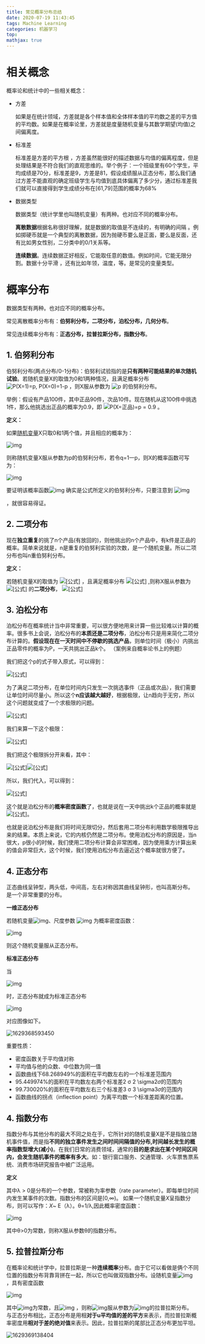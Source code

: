 ```yaml
---
title: 常见概率分布总结
date: 2020-07-19 11:43:45
tags: Machine Learning
categories: 机器学习
top:
mathjax: true
---
```

# 相关概念

 概率论和统计中的一些相关概念：

- 方差

   如果是在统计领域，方差就是各个样本值和全体样本值的平均数之差的平方值的平均数。如果是在概率论里，方差就是度量随机变量与其数学期望(均值)之间偏离度。 

- 标准差

  标准差是方差的平方根 ，方差虽然能很好的描述数据与均值的偏离程度，但是处理结果是不符合我们的直观思维的。举个例子：一个班级里有60个学生，平均成绩是70分，标准差是9，方差是81，假设成绩服从正态分布，那么我们通过方差不能直观的确定班级学生与均值到底具体偏离了多少分，通过标准差我们就可以直接得到学生成绩分布在[61,79]范围的概率为68%

- 数据类型

  数据类型（统计学里也叫随机变量）有两种。也对应不同的概率分布。

  **离散数据**根据名称很好理解，就是数据的取值是不连续的，有明确的间隔 。例如掷硬币就是一个典型的离散数据，因为抛硬币要么是正面，要么是反面，还有比如男女性别，二分类中的0/1关系等。

  **连续数据**。连续数据正好相反，它能取任意的数值。例如时间，它能无限分割。数据十分平滑 ，还有比如年领，温度，等。是常见的变量类型。

<!-- more -->

# 概率分布

数据类型有两种。也对应不同的概率分布。

常见离散概率分布有：**伯努利分布，二项分布，泊松分布，几何分布**。

常见连续概率分布有：**正态分布，拉普拉斯分布，指数分布**。

## 1. 伯努利分布

伯努利分布(两点分布/0-1分布)：伯努利试验指的是**只有两种可能结果的单次随机试验**。若随机变量X的取值为0和1两种情况，且满足概率分布 ![P(X=1)=p, P(X=0)=1-p](https://www.zhihu.com/equation?tex=P%28X%3D1%29%3Dp%2C+P%28X%3D0%29%3D1-p) ，则X服从参数为 ![p](https://www.zhihu.com/equation?tex=p) 的伯努利分布。

举例：假设有产品100件，其中正品90件，次品10件。现在随机从这100件中挑选1件，那么他挑选出正品的概率为0.9，即 ![P(X=正品)=p = 0.9](https://www.zhihu.com/equation?tex=P%28X%3D%E6%AD%A3%E5%93%81%29%3Dp+%3D+0.9) 。

**定义：**

如果[随机变量](https://baike.baidu.com/item/随机变量)X只取0和1两个值，并且相应的概率为：

![img](https://bkimg.cdn.bcebos.com/formula/94dbb6dd3fcf103a46c81205a8e46d36.svg)

则称随机变量X服从参数为p的伯努利分布，若令q=1一p，则X的概率函数可写为：

![img](https://bkimg.cdn.bcebos.com/formula/6964206b823dda83d13fd409cb9075e5.svg)

要证明该概率函数![img](https://bkimg.cdn.bcebos.com/formula/b52ed39c539199d5f4d4c046e1ffaef8.svg) 确实是公式所定义的伯努利分布，只要注意到 ![img](https://bkimg.cdn.bcebos.com/formula/09841e3efde3f52360fcf239d100e590.svg)

 ，就很容易得证。

## 2. 二项分布

现在**独立重复**的挑了n个产品(有放回的)，则他挑出的n个产品中，有k件是正品的概率。简单来说就是，n是重复的伯努利实验的次数，是一个随机变量。所以二项分布也叫n重伯努利分布。

**定义：**

若随机变量X的取值为 ![[公式]](https://www.zhihu.com/equation?tex=0%EF%BC%8C1%EF%BC%8C...%EF%BC%8Cn) ，且满足概率分布 ![[公式]](https://www.zhihu.com/equation?tex=P%28X%3Dk%29%3D%5Cbinom%7Bn%7D%7Bk%7Dp%5E%7Bk%7D%281-p%29%5E%7Bn-k%7D) ,则称X服从参数为 ![[公式]](https://www.zhihu.com/equation?tex=n%2Cp) 的**二项分布**， ![[公式]](https://www.zhihu.com/equation?tex=X+%5Csim+B%28n%2Cp%29)

## 3. 泊松分布

 泊松分布在概率统计当中非常重要，可以很方便地用来计算一些比较难以计算的概率。很多书上会说，泊松分布的**本质还是二项分布**，泊松分布只是用来简化二项分布计算的。**假设现在在一天时间中不停歇的挑选产品**，则单位时间（极小）内挑出正品零件的概率为P，一天共挑出正品k个。 （案例来自概率论书上的例题）

我们把这个p的式子带入原式，可以得到：

![[公式]](https://www.zhihu.com/equation?tex=P%28k%29+%3D+C_n%5Ek+%5Ccdot+%7B%5Cfrac%7B%5Clambda%7D%7Bn%7D%7D%5E%7Bk%7D%281-%5Cfrac%7B%5Clambda%7D%7Bn%7D%29%5E%7Bn-k%7D+%5C%5C)



为了满足二项分布，在单位时间内只发生一次挑选事件（正品或次品），我们需要让单位时间尽量小。所以这个**n应该越大越好**，根据极限，让n趋向于无穷，所以这个问题就变成了一个求极限的问题。

![[公式]](https://www.zhihu.com/equation?tex=%5Cbegin%7Baligned%7D+P%28k%29+%3D+%5Clim_%7Bn+%5Cto+%5Cinfty%7D++C_n%5Ek+%5Ccdot%7B%5Cfrac%7B%5Clambda%7D%7Bn%7D%7D%5E%7Bk%7D%281-%5Cfrac%7B%5Clambda%7D%7Bn%7D%29%5E%7Bn-k%7D+%5Cend%7Baligned%7D+%5C%5C)



我们来算一下这个极限：

![[公式]](https://www.zhihu.com/equation?tex=%5Cbegin%7Baligned%7D+P%28k%29+%26%3D+%5Clim_%7Bn+%5Cto+%5Cinfty%7D++C_n%5Ek+%5Ccdot%7B%5Cfrac%7B%5Clambda%7D%7Bn%7D%7D%5E%7Bk%7D%281-%5Cfrac%7B%5Clambda%7D%7Bn%7D%29%5E%7Bn-k%7D+%5C%5C+%26%3D++%5Clim_%7Bn+%5Cto+%5Cinfty%7D+%5Cfrac%7Bn%28n-1%29%28n-2%29%5Ccdots%28n-k%2B1%29%7D%7Bk%21%7D%7B%5Cfrac%7B%5Clambda%7D%7Bn%7D%7D%5Ek%281-%5Cfrac%7B%5Clambda%7D%7Bn%7D%29%5E%7Bn-k%7D+%5C%5C+%26%3D+%5Clim_%7Bn+%5Cto+%5Cinfty%7D+%5Cfrac%7B%5Clambda%5Ek%7D%7Bk%21%7D+%281-%5Cfrac%7B%5Clambda%7D%7Bn%7D%29%5En%5Ccdot+%5Cfrac%7Bn%7D%7Bn%7D+%5Ccdot+%5Cfrac%7Bn-1%7D%7Bn%7D%5Ccdots+%5Cfrac%7Bn-k%2B1%7D%7Bn%7D+%281-%5Cfrac%7B%5Clambda%7D%7Bn%7D%29%5E%7B-k%7D+%5Cend%7Baligned%7D+%5C%5C)



我们把这个极限拆分开来看，其中：

![[公式]](https://www.zhihu.com/equation?tex=%5Cbegin%7Baligned%7D+%5Clim_%7Bn+%5Cto+%5Cinfty%7D%5Cfrac%7Bn%7D%7Bn%7D+%5Ccdot+%5Cfrac%7Bn-1%7D%7Bn%7D%5Ccdots+%5Cfrac%7Bn-k%2B1%7D%7Bn%7D+%281-%5Cfrac%7B%5Clambda%7D%7Bn%7D%29%5E%7B-k%7D+%3D+1+%5Cend%7Baligned%7D+%5C%5C)![[公式]](https://www.zhihu.com/equation?tex=%5Cbegin%7Baligned%7D+%5Clim_%7Bn+%5Cto+%5Cinfty%7D%281-%5Cfrac%7B%5Clambda%7D%7Bn%7D%29%5En+%26%3D+%5Clim_%7Bn%5Cto+%5Cinfty%7D%5C%7B%281%2B%5Cfrac%7B1%7D%7B-%5Cfrac%7Bn%7D%7B%5Clambda%7D%7D%29%5E%7B-%5Cfrac%7Bn%7D%7B%5Clambda%7D%7D%5C%7D%5E%7B-%5Clambda%7D%5C%5C+%26%3D+e%5E%7B-%5Clambda%7D+%5Cend%7Baligned%7D+%5C%5C)



所以，我们代入，可以得到：

![[公式]](https://www.zhihu.com/equation?tex=P%28k%29+%3D+%5Cfrac%7B%5Clambda%5Ek%7D%7Bk%21%7De%5E%7B-%5Clambda%7D+%5C%5C)



这个就是泊松分布的**概率密度函数**了，也就是说在一天中挑出k个正品的概率就是![[公式]](https://www.zhihu.com/equation?tex=%5Cfrac%7B%5Clambda%5Ek%7D%7Bk%21%7De%5E%7B-%5Clambda%7D)。

也就是说泊松分布是我们将时间无限切分，然后套用二项分布利用数学极限推导出来的结果。本质上来说，它的内核仍然是二项分布。使用泊松分布的原因是，当n很大，p很小的时候，我们使用二项分布计算会非常困难，因为使用乘方计算出来的值会非常巨大，这个时候，我们使用泊松分布去逼近这个概率就很方便了。

## 4. 正态分布

正态曲线呈钟型，两头低，中间高，左右对称因其曲线呈钟形，也叫高斯分布。 是一个非常重要的分布。

**一维正态分布**

若随机变量![img](https://bkimg.cdn.bcebos.com/formula/b7f43d75b3354a3bb6dccf21c32bdeff.svg)、尺度参数 ![img](https://bkimg.cdn.bcebos.com/formula/29ecac7d98ef7b8b7d4399a961ff7b42.svg) 为概率密度函数：

![img](https://bkimg.cdn.bcebos.com/formula/d8fc1a3696534a47f23d6bcb60c1212c.svg)

则这个随机变量服从正态分布。

**标准正态分布**

当

![img](https://bkimg.cdn.bcebos.com/formula/040c60274885dfce9652570e92cf8dcc.svg)

 时，正态分布就成为标准正态分布

![img](https://bkimg.cdn.bcebos.com/formula/a49f2d97f625020c180a64346e8cece7.svg)

对应图像如下。

![1629368593450](F:/git/zsaisai.github.io/source/images/11)

 重要性质：

- 密度函数关于平均值对称
- 平均值与他的众数、中位数为同一值
- 函数曲线下68.268949%的面积在平均数左右的一个标准差范围内
- 95.449974%的面积在平均数左右两个标准差2 σ 2 \sigma2*σ*的范围内
- 99.730020%的面积在平均数左右三个标准差3 σ 3 \sigma3*σ*的范围内
- 函数曲线的拐点（inflection point）为离平均数一个标准差距离的位置。

## 4. 指数分布

指数分布与其他分布的最大不同之处在于，它所针对的随机变量X是不是指独立随机事件值，而是指**不同的独立事件发生之间时间间隔值的分布,时间越长发生的概率指数型增大(减小)**。在我们日常的消费领域，通常的**目的是求出在某个时间区间内，会发生随机事件的概率有多大**。如：银行窗口服务、交通管理、火车票售票系统、消费市场研究报告中被广泛运用。

**定义**

其中λ > 0是分布的一个参数，常被称为率参数（rate parameter）。即每单位时间内发生某事件的次数。指数分布的区间是[0,∞)。 如果一个随机变量*X*呈指数分布，则可以写作：*X*~ E（λ）。θ=1/λ,因此概率密度函数：

![img](https://bkimg.cdn.bcebos.com/formula/b26bb385caa4f7ad35ce1b115141e2d2.svg)

 

其中θ>0为常数，则称X服从参数θ的指数分布。

## 5. 拉普拉斯分布

 在概率论和统计学中，拉普拉斯是一种**连续概率**分布。由于它可以看做是俩个不同位置的指数分布背靠背拼在一起，所以它也叫做双指数分布。设随机变量![img](https://bkimg.cdn.bcebos.com/formula/959ad200f9fb074d206b223d046b88ba.svg) ，具有密度函数

![img](https://bkimg.cdn.bcebos.com/formula/6f0bb2dfe2e78f1766705087eea0bb81.svg)

其中![img](https://bkimg.cdn.bcebos.com/formula/b006e7ce47334512fcd4f914ad7811bf.svg)为常数，且![img](https://bkimg.cdn.bcebos.com/formula/0054fbc91fc17f8f6e212a2c4ba69e20.svg) ，则称![img](https://bkimg.cdn.bcebos.com/formula/959ad200f9fb074d206b223d046b88ba.svg)服从参数为![img](https://bkimg.cdn.bcebos.com/formula/b006e7ce47334512fcd4f914ad7811bf.svg)的拉普拉斯分布。 与正态分布相比，正态分布是用相**对于u平均值的差的平方**来表示，而拉普拉斯概率密度用**相对于差的绝对值**来表示。因此，拉普拉斯的尾部比正态分布更加平坦。

 ![1629369138404](../AppData/Roaming/Typora/typora-user-images/1629369138404.png)



